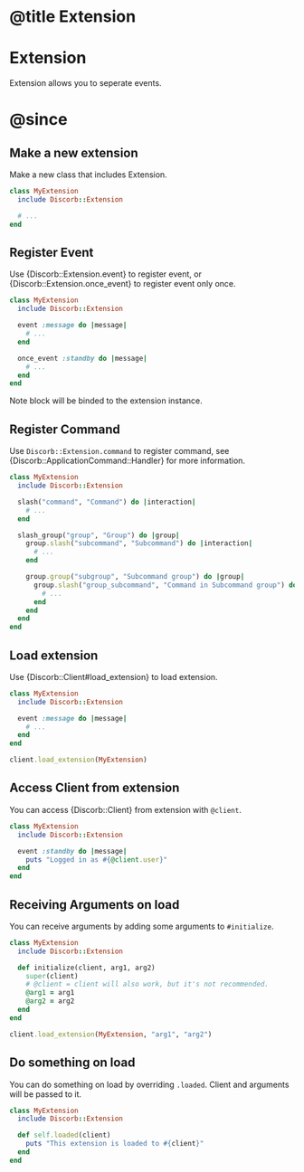 # @title Extension

# Extension

Extension allows you to seperate events.

# @since 

## Make a new extension

Make a new class that includes Extension.

```ruby
class MyExtension
  include Discorb::Extension

  # ...
end
```

## Register Event

Use {Discorb::Extension.event} to register event, or {Discorb::Extension.once_event} to register event only once.

```ruby
class MyExtension
  include Discorb::Extension

  event :message do |message|
    # ...
  end

  once_event :standby do |message|
    # ...
  end
end
```

Note block will be binded to the extension instance.

## Register Command

Use `Discorb::Extension.command` to register command, see {Discorb::ApplicationCommand::Handler} for more information.

```ruby
class MyExtension
  include Discorb::Extension

  slash("command", "Command") do |interaction|
    # ...
  end

  slash_group("group", "Group") do |group|
    group.slash("subcommand", "Subcommand") do |interaction|
      # ...
    end

    group.group("subgroup", "Subcommand group") do |group|
      group.slash("group_subcommand", "Command in Subcommand group") do |interaction|
        # ...
      end
    end
  end
end
```


## Load extension

Use {Discorb::Client#load_extension} to load extension.

```ruby
class MyExtension
  include Discorb::Extension

  event :message do |message|
    # ...
  end
end

client.load_extension(MyExtension)
```

## Access Client from extension

You can access {Discorb::Client} from extension with `@client`.

```ruby
class MyExtension
  include Discorb::Extension

  event :standby do |message|
    puts "Logged in as #{@client.user}"
  end
end
```

## Receiving Arguments on load

You can receive arguments by adding some arguments to `#initialize`.

```ruby
class MyExtension
  include Discorb::Extension

  def initialize(client, arg1, arg2)
    super(client)
    # @client = client will also work, but it's not recommended.
    @arg1 = arg1
    @arg2 = arg2
  end
end

client.load_extension(MyExtension, "arg1", "arg2")

```

## Do something on load

You can do something on load by overriding `.loaded`. Client and arguments will be passed to it.

```ruby
class MyExtension
  include Discorb::Extension

  def self.loaded(client)
    puts "This extension is loaded to #{client}"
  end
end
```